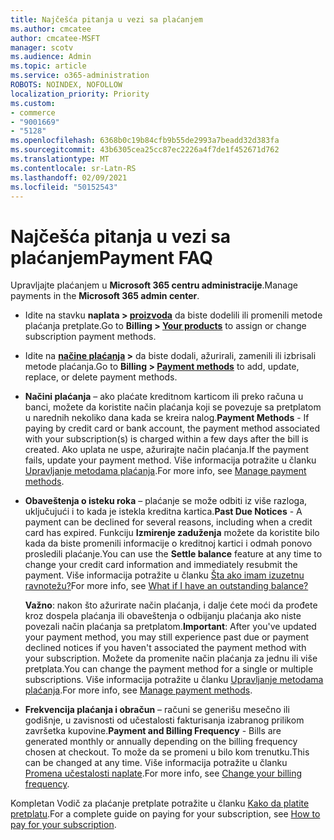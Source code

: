 ```yaml
---
title: Najčešća pitanja u vezi sa plaćanjem
ms.author: cmcatee
author: cmcatee-MSFT
manager: scotv
ms.audience: Admin
ms.topic: article
ms.service: o365-administration
ROBOTS: NOINDEX, NOFOLLOW
localization_priority: Priority
ms.custom:
- commerce
- "9001669"
- "5128"
ms.openlocfilehash: 6368b0c19b84cfb9b55de2993a7beadd32d383fa
ms.sourcegitcommit: 43b6305cea25cc87ec2226a4f7de1f452671d762
ms.translationtype: MT
ms.contentlocale: sr-Latn-RS
ms.lasthandoff: 02/09/2021
ms.locfileid: "50152543"
---
```

# <a name="payment-faq"></a><span data-ttu-id="48da0-102">Najčešća pitanja u vezi sa plaćanjem</span><span class="sxs-lookup"><span data-stu-id="48da0-102">Payment FAQ</span></span>

<span data-ttu-id="48da0-103">Upravljajte plaćanjem u **Microsoft 365 centru administracije**.</span><span class="sxs-lookup"><span data-stu-id="48da0-103">Manage payments in the **Microsoft 365 admin center**.</span></span>

- <span data-ttu-id="48da0-104">Idite na stavku **naplata > [proizvoda](https://go.microsoft.com/fwlink/p/?linkid=842054)** da biste dodelili ili promenili metode plaćanja pretplate.</span><span class="sxs-lookup"><span data-stu-id="48da0-104">Go to **Billing > [Your products](https://go.microsoft.com/fwlink/p/?linkid=842054)** to assign or change subscription payment methods.</span></span>
- <span data-ttu-id="48da0-105">Idite na **[načine plaćanja](https://go.microsoft.com/fwlink/p/?linkid=2018806) >** da biste dodali, ažurirali, zamenili ili izbrisali metode plaćanja.</span><span class="sxs-lookup"><span data-stu-id="48da0-105">Go to **Billing > [Payment methods](https://go.microsoft.com/fwlink/p/?linkid=2018806)** to add, update, replace, or delete payment methods.</span></span>

- <span data-ttu-id="48da0-106">**Načini plaćanja** – ako plaćate kreditnom karticom ili preko računa u banci, možete da koristite način plaćanja koji se povezuje sa pretplatom u narednih nekoliko dana kada se kreira nalog.</span><span class="sxs-lookup"><span data-stu-id="48da0-106">**Payment Methods** - If paying by credit card or bank account, the payment method associated with your subscription(s) is charged within a few days after the bill is created.</span></span> <span data-ttu-id="48da0-107">Ako uplata ne uspe, ažurirajte način plaćanja.</span><span class="sxs-lookup"><span data-stu-id="48da0-107">If the payment fails, update your payment method.</span></span> <span data-ttu-id="48da0-108">Više informacija potražite u članku [Upravljanje metodama plaćanja](https://docs.microsoft.com/microsoft-365/commerce/billing-and-payments/manage-payment-methods).</span><span class="sxs-lookup"><span data-stu-id="48da0-108">For more info, see [Manage payment methods](https://docs.microsoft.com/microsoft-365/commerce/billing-and-payments/manage-payment-methods).</span></span>

- <span data-ttu-id="48da0-109">**Obaveštenja o isteku roka** – plaćanje se može odbiti iz više razloga, uključujući i to kada je istekla kreditna kartica.</span><span class="sxs-lookup"><span data-stu-id="48da0-109">**Past Due Notices** - A payment can be declined for several reasons, including when a credit card has expired.</span></span> <span data-ttu-id="48da0-110">Funkciju **Izmirenje zaduženja** možete da koristite bilo kada da biste promenili informacije o kreditnoj kartici i odmah ponovo prosledili plaćanje.</span><span class="sxs-lookup"><span data-stu-id="48da0-110">You can use the **Settle balance** feature at any time to change your credit card information and immediately resubmit the payment.</span></span> <span data-ttu-id="48da0-111">Više informacija potražite u članku [Šta ako imam izuzetnu ravnotežu?](https://docs.microsoft.com/microsoft-365/commerce/billing-and-payments/pay-for-your-subscription#what-if-i-have-an-outstanding-balance)</span><span class="sxs-lookup"><span data-stu-id="48da0-111">For more info, see [What if I have an outstanding balance?](https://docs.microsoft.com/microsoft-365/commerce/billing-and-payments/pay-for-your-subscription#what-if-i-have-an-outstanding-balance)</span></span>

    <span data-ttu-id="48da0-112">**Važno**: nakon što ažurirate način plaćanja, i dalje ćete moći da prođete kroz dospela plaćanja ili obaveštenja o odbijanju plaćanja ako niste povezali način plaćanja sa pretplatom.</span><span class="sxs-lookup"><span data-stu-id="48da0-112">**Important**: After you've updated your payment method, you may still experience past due or payment declined notices if you haven't associated the payment method with your subscription.</span></span> <span data-ttu-id="48da0-113">Možete da promenite način plaćanja za jednu ili više pretplata.</span><span class="sxs-lookup"><span data-stu-id="48da0-113">You can change the payment method for a single or multiple subscriptions.</span></span> <span data-ttu-id="48da0-114">Više informacija potražite u članku [Upravljanje metodama plaćanja](https://docs.microsoft.com/microsoft-365/commerce/billing-and-payments/manage-payment-methods).</span><span class="sxs-lookup"><span data-stu-id="48da0-114">For more info, see [Manage payment methods](https://docs.microsoft.com/microsoft-365/commerce/billing-and-payments/manage-payment-methods).</span></span>

- <span data-ttu-id="48da0-115">**Frekvencija plaćanja i obračun** – računi se generišu mesečno ili godišnje, u zavisnosti od učestalosti fakturisanja izabranog prilikom završetka kupovine.</span><span class="sxs-lookup"><span data-stu-id="48da0-115">**Payment and Billing Frequency** - Bills are generated monthly or annually depending on the billing frequency chosen at checkout.</span></span> <span data-ttu-id="48da0-116">To može da se promeni u bilo kom trenutku.</span><span class="sxs-lookup"><span data-stu-id="48da0-116">This can be changed at any time.</span></span> <span data-ttu-id="48da0-117">Više informacija potražite u članku [Promena učestalosti naplate](https://docs.microsoft.com/microsoft-365/commerce/billing-and-payments/change-payment-frequency).</span><span class="sxs-lookup"><span data-stu-id="48da0-117">For more info, see [Change your billing frequency](https://docs.microsoft.com/microsoft-365/commerce/billing-and-payments/change-payment-frequency).</span></span>

<span data-ttu-id="48da0-118">Kompletan Vodič za plaćanje pretplate potražite u članku [Kako da platite pretplatu](https://docs.microsoft.com/microsoft-365/commerce/billing-and-payments/pay-for-your-subscription).</span><span class="sxs-lookup"><span data-stu-id="48da0-118">For a complete guide on paying for your subscription, see [How to pay for your subscription](https://docs.microsoft.com/microsoft-365/commerce/billing-and-payments/pay-for-your-subscription).</span></span>
